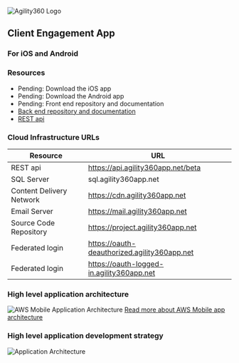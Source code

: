 ![Agility360 Logo](https://raw.githubusercontent.com/Agility360/CEA/master/assets/logo/logo7868398_sm.png "Agility360 Logo")
## Client Engagement App
### For iOS and Android

### Resources
 - Pending: Download the iOS app
 - Pending: Download the Android app
 - Pending: Front end repository and documentation
 - [Back end repository and documentation](https://github.com/Agility360/CEA/tree/master/backend)
 - [REST api](https://hqctqkd7xc.execute-api.us-east-1.amazonaws.com/beta)

### Cloud Infrastructure URLs

| Resource  | URL |
| ------------- | ------------- |
| REST api  | https://api.agility360app.net/beta |
| SQL Server  | sql.agility360app.net  |
| Content Delivery Network  | https://cdn.agility360app.net  |
| Email Server  | https://mail.agility360app.net  |
| Source Code Repository  | https://project.agility360app.net  |
| Federated login  | https://oauth-deauthorized.agility360app.net  |
| Federated login  | https://oauth-logged-in.agility360app.net  |


### High level application architecture
 ![AWS Mobile Application Architecture](https://raw.githubusercontent.com/Agility360/CEA/master/enterprise-mobile-hub_serverless-compute-app.png "AWS Mobile app architecture")
 [Read more about AWS Mobile app architecture](https://aws.amazon.com/mobile/)

### High level application development strategy
 ![Application Architecture](https://raw.githubusercontent.com/Agility360/CEA/master/application-architecture2.png "Application Architecture")
